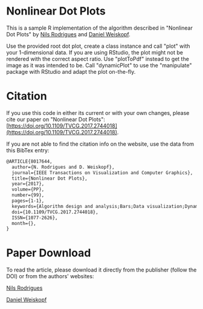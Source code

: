 # Nonlinear Dot Plots
This is a sample R implementation of the algorithm described in "Nonlinear Dot Plots" by [Nils Rodrigues](http://www.visus.uni-stuttgart.de/en/institute/people/research-associates/nils-rodrigues.html) and 
[Daniel Weiskopf](http://www.visus.uni-stuttgart.de/~weiskopf/).

Use the provided root dot plot, create a class instance and call "plot" with your 1-dimensional data. If you are using RStudio, the plot might not be rendered with the correct aspect ratio. Use "plotToPdf" instead to get the image as it was intended to be.
Call "dynamicPlot" to use the "manipulate" package with RStudio and adapt the plot on-the-fly.

# Citation

If you use this code in either its current or with your own changes, please cite our paper on "Nonlinear Dot Plots": [https://doi.org/10.1109/TVCG.2017.2744018](https://doi.org/10.1109/TVCG.2017.2744018).

If you are not able to find the citation info on the website, use the data from this BibTex entry:
```tex
@ARTICLE{8017644,
  author={N. Rodrigues and D. Weiskopf},
  journal={IEEE Transactions on Visualization and Computer Graphics},
  title={Nonlinear Dot Plots},
  year={2017},
  volume={PP},
  number={99},
  pages={1-1},
  keywords={Algorithm design and analysis;Bars;Data visualization;Dynamic range;Histograms;Layout;Rendering (computer graphics);Nonlinear dot plot;layout;statistical graphics;sweep algorithm},
  doi={10.1109/TVCG.2017.2744018},
  ISSN={1077-2626},
  month={},
}
```

# Paper Download
To read the article, please download it directly from the publisher (follow the DOI) or from the authors' websites:

[Nils Rodrigues](http://www.visus.uni-stuttgart.de/en/institute/people/research-associates/nils-rodrigues.html)

[Daniel Weiskopf](http://www.visus.uni-stuttgart.de/~weiskopf/)
